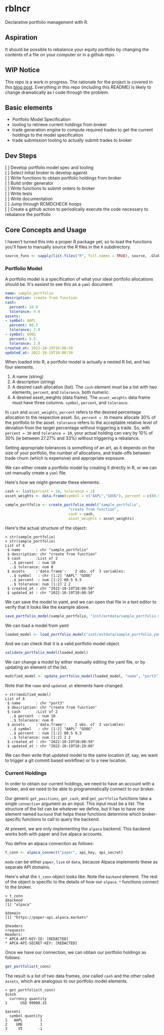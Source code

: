 # rblncr

Declarative portfolio management with R. 

## Aspiration

It should be possible to rebalance your equity portfolio by changing the contents of a file on your computer or in a github repo.

## WIP Notice

This repo is a work in progress. The rationale for the project is covered in this [blog post](https://riazarbi.github.io/quant/portfoli-model-spec/). Everything in this repo (including this README) is likely to change dramatically as I code through the problem. 

## Basic elements

- Portfolio Model Specification  
- tooling to retrieve current holdings from broker  
- trade generation engine to compute required trades to get the current holdings to the model specification  
- trade submission tooling to actually submit trades to broker  

## Dev Steps

[ ] Develop portfolio model spec and tooling  
[ ] Select initial broker to develop against  
[ ] Write functions to obtain portfolio holdings from broker  
[ ] Build order generator  
[ ] Write functions to submit orders to broker  
[ ] Write tests  
[ ] Write documentation  
[ ] Jump through RCMDCHECK hoops  
[ ] Create a github action to periodically execute the code necessary to rebalance the portfolio  

## Core Concepts and Usage

I haven't turned this into a proper R package yet, so to load the functions you'll have to manually source the R files in the `R` subdirectory.

```r  
source_funs <- sapply(list.files("R", full.names = TRUE), source, .GlobalEnv)
```

### Portfolio Model

A portfolio model is a specification of what your ideal portfolio allocations should be. It's easiest to see this as a `yaml` document:

```yaml
name: sample_portfolio
description: create from function
cash:
  percent: 10.0
  tolerance: 0.0
assets:
- symbol: AAPL
  percent: 80.5
  tolerance: 2.0
- symbol: GOOG
  percent: 9.5
  tolerance: 2.0
created_at: 2022-10-19T10:08:50
updated_at: 2022-10-19T10:08:50
```

When loaded into R, a portfolio model is actually a nested R list, and has four elements.

1. A name (string)  
2. A description (string)  
3. A desired cash allocation (list). The `cash` element must be a list with two elements, `percent`, and `tolerance`, both numeric.   
4. A desired asset_weights (data frame). The `asset_weights` data frame must have three columns. `symbol`, `percent`, and `tolerance`.

In `cash` and `asset_weights`, `percent` refers to the desired percentage allocation to the respective asset. So, `percent = 30` means allocate 30% of the portfolio to the asset. `tolerance` refers to the acceptable relative level of deviation from the target percentage without triggering a trade. So, with `percent = 30` and `tolerance = 10`, your actual holding can vary by 10% of 30% (ie between 27.27% and 33%) without triggering a rebalance. 

Setting appropriate tolerances is something of an art, as it depends on the size of your portfolio, the number of allocations, and trade-offs between trade churn (which is expensive) and appropriate exposure. 

We can either create a portfolio model by creating it directly in R, or we can ust manually create a `yaml` file.

Here's how we might generate these elements:

```r
cash <- list(percent = 10, tolerance = 2)
asset_weights <- data.frame(symbol = c("AAPL","GOOG"), percent = c(80.5,9.5), tolerance = c(2,2))

sample_portfolio <- create_portfolio_model("sample_portfolio",
                             "create from function",
                             cash = cash,
                             asset_weights = asset_weights)
```

Here's the actual structure of the object:

```
> str(sample_portfolio)
> str(sample_portfolio)
List of 6
 $ name       : chr "sample_portfolio"
 $ description: chr "create from function"
 $ cash       :List of 2
  ..$ percent  : num 10
  ..$ tolerance: num 0
 $ assets     :'data.frame':	2 obs. of  3 variables:
  ..$ symbol   : chr [1:2] "AAPL" "GOOG"
  ..$ percent  : num [1:2] 80.5 9.5
  ..$ tolerance: num [1:2] 2 2
 $ created_at : chr "2022-10-19T10:08:50"
 $ updated_at : chr "2022-10-19T10:08:50"
 ```

We can save the model to yaml, and we can open that file in a text editor to verify that it looks like the example above.

```r
save_portfolio_model(sample_portfolio, "inst/extdata/sample_portfolio.yaml")  
```

We can load a model from yaml

```r
loaded_model <- load_portfolio_model("inst/extdata/sample_portfolio.yaml")
```

And we can check that it is a valid portfolio model object.

```r
validate_portfolio_model(loaded_model)
```

We can change a model by either manually editing the yaml file, or by updating an element of the list.

```r
modified_model <- update_portfolio_model(loaded_model, "name", "port3")
```

Note that the `name` and `updated_at` elements have changed.

```
> str(modified_model)
List of 6
 $ name       : chr "port3"
 $ description: chr "create from function"
 $ cash       :List of 2
  ..$ percent  : num 10
  ..$ tolerance: num 0
 $ assets     :'data.frame':	2 obs. of  3 variables:
  ..$ symbol   : chr [1:2] "AAPL" "GOOG"
  ..$ percent  : num [1:2] 80.5 9.5
  ..$ tolerance: num [1:2] 2 2
 $ created_at : chr "2022-10-19T10:08:50"
 $ updated_at : chr "2022-10-19T10:20:00"
```

We can then write that updated model to the same location (if, say, we want to trigger a git commit based workflow) or to a new location.

### Current Holdings

In order to obtain our current holdings, we need to have an account with a broker, and we need to be able to programmatically connect to our broker. 

Our generic `get_positions`, `get_cash`, and `get_portfolio` functions take a single `connection` argument as an input. This input must be a list. The structure of the list can be whatever we define, but it has to have one element named `backend` that helps these functions determine which broker-specific functions to call to query the backend. 

At present, we are only implementing the `alpaca` backend. This backend works both with paper and live alpaca accounts.

You define an alpaca connection as follows:

```r
t_conn <- alpaca_connect("paper", api_key, api_secret)
```

`mode` can be either `paper`, `live` or `data`, because Alpaca implements these as separate API domains.

Here's what the `t_conn` object looks like. Note the `backend` element. The rest of the object is specific to the details of how our `alpaca_*` functions connect to the broker.

```
> t_conn
$backend
[1] "alpaca"

$domain
[1] "https://paper-api.alpaca.markets"

$headers
<request>
Headers:
* APCA-API-KEY-ID: [REDACTED]
* APCA-API-SECRET-KEY: [REDACTED]
```


Once we have our connection, we can obtain our portfolio holdings as follows:

```r
get_portfolio(t_conn)
```

The result is a list of two data frames, one called `cash` and the other called `assets`, which are analogous to our portfolio model elements.

```
> get_portfolio(t_conn)
$cash
  currency quantity
1      USD 99908.33

$assets
  symbol quantity
1   AAPL        1
2    GME        1
3     VT       -1
```


